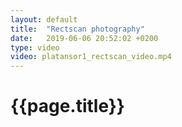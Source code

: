 ```yaml
---
layout: default
title:  "Rectscan photography"
date:   2019-06-06 20:52:02 +0200
type: video
video: platansor1_rectscan_video.mp4
---
```


# {{page.title}}